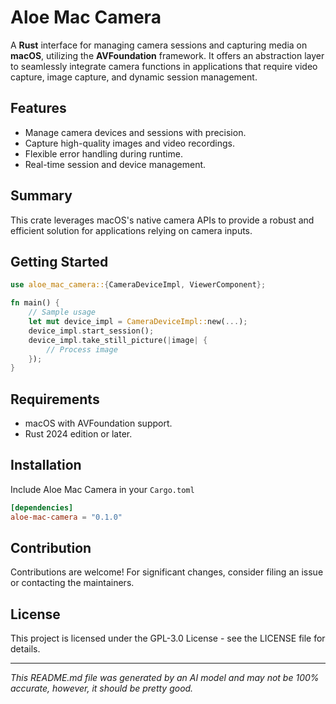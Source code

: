 # Aloe Mac Camera

A **Rust** interface for managing camera sessions and capturing media on **macOS**, utilizing the **AVFoundation** framework. It offers an abstraction layer to seamlessly integrate camera functions in applications that require video capture, image capture, and dynamic session management.

## Features

- Manage camera devices and sessions with precision.
- Capture high-quality images and video recordings.
- Flexible error handling during runtime.
- Real-time session and device management.

## Summary

This crate leverages macOS's native camera APIs to provide a robust and efficient solution for applications relying on camera inputs.

## Getting Started

```rust
use aloe_mac_camera::{CameraDeviceImpl, ViewerComponent};

fn main() {
    // Sample usage
    let mut device_impl = CameraDeviceImpl::new(...);
    device_impl.start_session();
    device_impl.take_still_picture(|image| {
        // Process image
    });
}
```

## Requirements

- macOS with AVFoundation support.
- Rust 2024 edition or later.

## Installation

Include Aloe Mac Camera in your `Cargo.toml`

```toml
[dependencies]
aloe-mac-camera = "0.1.0"
```

## Contribution

Contributions are welcome! For significant changes, consider filing an issue or contacting the maintainers.

## License

This project is licensed under the GPL-3.0 License - see the LICENSE file for details.

---

*This README.md file was generated by an AI model and may not be 100% accurate, however, it should be pretty good.*